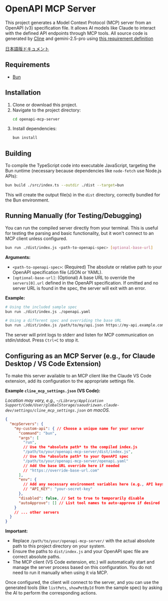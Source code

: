 # OpenAPI MCP Server

This project generates a Model Context Protocol (MCP) server from an OpenAPI (v3) specification file. It allows AI models like Claude to interact with the defined API endpoints through MCP tools.
All source code is generated by [Cline](https://github.com/cline/cline) and gemini-2.5-pro using [this requirement definition](./docs/requirements_definition.md)

[日本語版ドキュメント](./docs/README-ja.md)

## Requirements

- [Bun](https://bun.sh/)

## Installation

1.  Clone or download this project.
2.  Navigate to the project directory:
    ```bash
    cd openapi-mcp-server
    ```
3.  Install dependencies:
    ```bash
    bun install
    ```

## Building

To compile the TypeScript code into executable JavaScript, targeting the Bun runtime (necessary because dependencies like `node-fetch` use Node.js APIs):

```bash
bun build ./src/index.ts --outdir ./dist --target=bun
```

This will create the output file(s) in the `dist` directory, correctly bundled for the Bun environment.

## Running Manually (for Testing/Debugging)

You can run the compiled server directly from your terminal. This is useful for testing the parsing and basic functionality, but it won't connect to an MCP client unless configured.

```bash
bun run ./dist/index.js <path-to-openapi-spec> [optional-base-url]
```

**Arguments:**

-   `<path-to-openapi-spec>`: (Required) The absolute or relative path to your OpenAPI specification file (JSON or YAML).
-   `[optional-base-url]`: (Optional) A base URL to override the `servers[0].url` defined in the OpenAPI specification. If omitted and no server URL is found in the spec, the server will exit with an error.

**Example:**

```bash
# Using the included sample spec
bun run ./dist/index.js ./openapi.yaml

# Using a different spec and overriding the base URL
bun run ./dist/index.js /path/to/my/api.json https://my-api.example.com/v2
```

The server will print logs to stderr and listen for MCP communication on stdin/stdout. Press `Ctrl+C` to stop it.

## Configuring as an MCP Server (e.g., for Claude Desktop / VS Code Extension)

To make this server available to an MCP client like the Claude VS Code extension, add its configuration to the appropriate settings file.

**Example `cline_mcp_settings.json` (VS Code):**

*Location may vary, e.g., `~/Library/Application Support/Code/User/globalStorage/saoudrizwan.claude-dev/settings/cline_mcp_settings.json` on macOS.*

```json
{
  "mcpServers": {
    "my-custom-api": { // Choose a unique name for your server
      "command": "bun",
      "args": [
        "run",
        // Use the *absolute path* to the compiled index.js
        "/path/to/your/openapi-mcp-server/dist/index.js",
        // Use the *absolute path* to your OpenAPI spec
        "/path/to/your/openapi-mcp-server/openapi.yaml"
        // Add the base URL override here if needed
        // "https://override-base-url.com"
      ],
      "env": {
        // Add any necessary environment variables here (e.g., API keys)
        // "API_KEY": "your-secret-key"
      },
      "disabled": false, // Set to true to temporarily disable
      "autoApprove": [] // List tool names to auto-approve if desired
    }
    // ... other servers
  }
}
```

**Important:**

-   Replace `/path/to/your/openapi-mcp-server/` with the actual absolute path to this project directory on your system.
-   Ensure the paths to `dist/index.js` and your OpenAPI spec file are correct absolute paths.
-   The MCP client (VS Code extension, etc.) will automatically start and manage the server process based on this configuration. You do not need to run it manually when using it via MCP.

Once configured, the client will connect to the server, and you can use the generated tools (like `listPets`, `showPetById` from the sample spec) by asking the AI to perform the corresponding actions.
